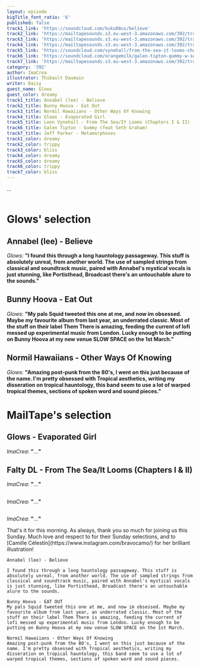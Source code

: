 ```yaml
---
layout: episode
bigTitle_font_ratio: '6'
published: false
track1_link: 'https://soundcloud.com/kuku88us/believe'
track2_link: 'https://mailtapesounds.s3.eu-west-3.amazonaws.com/392/track2.mp3'
track3_link: 'https://mailtapesounds.s3.eu-west-3.amazonaws.com/392/track3.mp3'
track4_link: 'https://mailtapesounds.s3.eu-west-3.amazonaws.com/392/track4.mp3'
track5_link: 'https://soundcloud.com/vynehall/from-the-sea-it-looms-chapters'
track6_link: 'https://soundcloud.com/orangemilk/galen-tipton-gummy-w-seth'
track7_link: 'https://mailtapesounds.s3.eu-west-3.amazonaws.com/392/track7.mp3'
category: '392'
author: ImaCrea
illustrator: Thibault Daumain
writer: Daisy
guest_name: Glows
guest_color: dreamy
track1_title: Annabel (lee) - Believe
track2_title: Bunny Hoova - Eat Out
track3_title: Normil Hawaiians - Other Ways Of Knowing
track4_title: Glows - Evaporated Girl
track5_title: Leon Vynehall - From The Sea/It Looms (Chapters I & II)
track6_title: Galen Tipton - Gummy (feat Seth Graham)
track7_title: Jeff Parker - Metamorphoses
track1_color: dreamy
track2_color: trippy
track3_color: bliss
track4_color: dreamy
track5_color: dreamy
track6_color: trippy
track7_color: bliss
---
```

<p id="introduction">...
<br><br></p>


# Glows' selection

##  Annabel (lee) - Believe
_Glows_: **"**I found this through a long hauntology passageway. This stuff is absolutely unreal, from another world. The use of sampled strings from classical and soundtrack music, paired with Annabel's mystical vocals is just stunning, like Portisthead, Broadcast there's an untouchable alure to the sounds.**"**

##  Bunny Hoova - Eat Out
_Glows_: **"**My pals Squid tweeted this one at me, and now im obsessed. Maybe my favourite album from last year, an underrated classic. Most of the stuff on their label Them There is amazing, feeding the current of lofi messed up experimental music from London. Lucky enough to be putting on Bunny Hoova at my new venue SLOW SPACE on the 1st March.**"**

##  Normil Hawaiians - Other Ways Of Knowing
_Glows_: **"**Amazing post-punk from the 80's, I went on this just because of the name. I'm pretty obsessed with Tropical aesthetics, writing my disseration on tropical hauntology, this band seem to use a lot of warped tropical themes, sections of spoken word and sound pieces.**"**


# MailTape's selection

## Glows - Evaporated Girl
_ImaCrea_: **"**...**"**

## Falty DL - From The Sea/It Looms (Chapters I & II)
_ImaCrea_: **"**...**"**

## 
_ImaCrea_: **"**...**"**

## 
_ImaCrea_: **"**...**"**


<p id="outroduction"> That's it for this morning. As always, thank you so much for joining us this Sunday. Much love and respect to  for their Sunday selections, and to [Camille Célestin](https://www.instagram.com/bravocamo/) for her brilliant illustration!</p>




    Annabel (lee) - Believe

    I found this through a long hauntology passageway. This stuff is absolutely unreal, from another world. The use of sampled strings from classical and soundtrack music, paired with Annabel's mystical vocals is just stunning, like Portisthead, Broadcast there's an untouchable alure to the sounds.

    Bunny Hoova - EAT OUT
    My pals Squid tweeted this one at me, and now im obsessed. Maybe my favourite album from last year, an underrated classic. Most of the stuff on their label Them There is amazing, feeding the current of lofi messed up experimental music from London. Lucky enough to be putting on Bunny Hoova at my new venue SLOW SPACE on the 1st March.

    Normil Hawaiians - Other Ways Of Knowing
    Amazing post-punk from the 80's, I went on this just because of the name. I'm pretty obsessed with Tropical aesthetics, writing my disseration on tropical hauntology, this band seem to use a lot of warped tropical themes, sections of spoken word and sound pieces.
